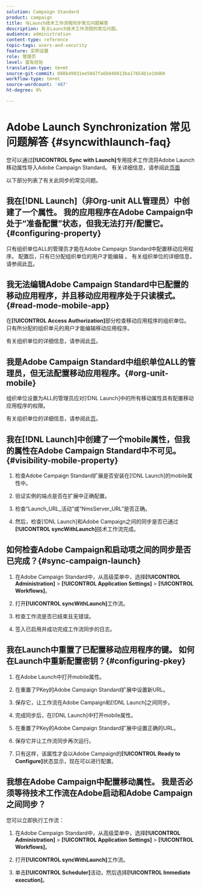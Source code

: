 ```yaml
---
solution: Campaign Standard
product: campaign
title: 与Launch技术工作流程同步常见问题解答
description: 有关Launch技术工作流程的常见问题。
audience: administration
content-type: reference
topic-tags: users-and-security
feature: 实例设置
role: 管理员
level: 富有经验
translation-type: tm+mt
source-git-commit: 088b49931ee5047fa6b949813ba17654b1e10d60
workflow-type: tm+mt
source-wordcount: '487'
ht-degree: 0%

---
```



# Adobe Launch Synchronization 常见问题解答 {#syncwithlaunch-faq}

您可以通过&#x200B;**[!UICONTROL Sync with Launch]**&#x200B;专用技术工作流将Adobe Launch移动属性导入Adobe Campaign Standard。 有关详细信息，请参阅此[页面](../../administration/using/technical-workflows.md)

以下部分列表了有关此同步的常见问题。

## 我在[!DNL Launch]（非Org-unit ALL管理员）中创建了一个属性。 我的应用程序在Adobe Campaign中处于“准备配置”状态，但我无法打开/配置它。{#configuring-property}

只有组织单位ALL的管理员才能在Adobe Campaign Standard中配置移动应用程序。 配置后，只有已分配组织单位的用户才能编辑
。 有关组织单位的详细信息，请参阅此[页](../../administration/using/organizational-units.md)。

## 我无法编辑Adobe Campaign Standard中已配置的移动应用程序，并且移动应用程序处于只读模式。{#read-mode-mobile-app}

在&#x200B;**[!UICONTROL Access Authorization]**&#x200B;部分检查移动应用程序的组织单位。 只有所分配的组织单元的用户才能编辑移动应用程序。

有关组织单位的详细信息，请参阅此[页](../../administration/using/organizational-units.md)。

## 我是Adobe Campaign Standard中组织单位ALL的管理员，但无法配置移动应用程序。{#org-unit-mobile}

组织单位设置为ALL的管理员应对[!DNL Launch]中的所有移动属性具有配置移动应用程序的权限。

有关组织单位的详细信息，请参阅此[页](../../administration/using/organizational-units.md)。

## 我在[!DNL Launch]中创建了一个mobile属性，但我的属性在Adobe Campaign Standard中不可见。{#visibility-mobile-property}

1. 检查Adobe Campaign Standard扩展是否安装在[!DNL Launch]的mobile属性中。

1. 验证实例的端点是否在扩展中正确配置。

1. 检查“Launch_URL_活动”或“NmsServer_URL”是否正确。

1. 然后，检查[!DNL Launch]和Adobe Campaign之间的同步是否已通过&#x200B;**[!UICONTROL syncWithLaunch]**&#x200B;技术工作流完成。

## 如何检查Adobe Campaign和启动项之间的同步是否已完成？{#sync-campaign-launch}

1. 在Adobe Campaign Standard中，从高级菜单中，选择&#x200B;**[!UICONTROL Administration]** > **[!UICONTROL Application Settings]** > **[!UICONTROL Workflows]**。

1. 打开&#x200B;**[!UICONTROL syncWithLaunch]**&#x200B;工作流。

1. 检查工作流是否已结束且无错误。

1. 签入已启用并成功完成工作流同步的日志。

## 我在Launch中重置了已配置移动应用程序的键。 如何在Launch中重新配置密钥？{#configuring-pkey}

1. 在Adobe Launch中打开mobile属性。

1. 在重置了PKey的Adobe Campaign Standard扩展中设置新URL。

1. 保存它，让工作流在Adobe Campaign和[!DNL Launch]之间同步。

1. 完成同步后，在[!DNL Launch]中打开mobile属性。

1. 在重置了PKey的Adobe Campaign Standard扩展中设置正确的URL。

1. 保存它并让工作流同步再次运行。

1. 只有这样，该属性才会以Adobe Campaign的&#x200B;**[!UICONTROL Ready to Configure]**&#x200B;状态显示，现在可以进行配置。

## 我想在Adobe Campaign中配置移动属性。 我是否必须等待技术工作流在Adobe启动和Adobe Campaign之间同步？

您可以立即执行工作流：

1. 在Adobe Campaign Standard中，从高级菜单中，选择&#x200B;**[!UICONTROL Administration]** > **[!UICONTROL Application Settings]** > **[!UICONTROL Workflows]**。

1. 打开&#x200B;**[!UICONTROL syncWithLaunch]**&#x200B;工作流。

1. 单击&#x200B;**[!UICONTROL Scheduler]**&#x200B;活动，然后选择&#x200B;**[!UICONTROL Immediate execution]**。
